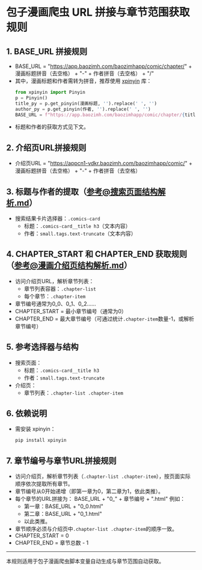 # 包子漫画爬虫 URL 拼接与章节范围获取规则

## 1. BASE_URL 拼接规则
- BASE_URL = "https://app.baozimh.com/baozimhapp/comic/chapter/" + 漫画标题拼音（去空格） + "-" + 作者拼音（去空格） + "/"
- 其中，漫画标题和作者需转为拼音，推荐使用 [xpinyin](https://github.com/lxneng/xpinyin) 库：
  ```python
  from xpinyin import Pinyin
  p = Pinyin()
  title_py = p.get_pinyin(漫画标题, '').replace(' ', '')
  author_py = p.get_pinyin(作者, '').replace(' ', '')
  BASE_URL = f"https://app.baozimh.com/baozimhapp/comic/chapter/{title_py}-{author_py}/"
  ```
- 标题和作者的获取方式见下文。

## 2. 介绍页URL拼接规则
- 介绍页URL = "https://appcn1-vdkr.baozimh.com/baozimhapp/comic/" + 漫画标题拼音（去空格） + "-" + 作者拼音（去空格）

## 3. 标题与作者的提取（参考@搜索页面结构解析.md）
- 搜索结果卡片选择器：`.comics-card`
  - 标题：`.comics-card__title h3`（文本内容）
  - 作者：`small.tags.text-truncate`（文本内容）

## 4. CHAPTER_START 和 CHAPTER_END 获取规则（参考@漫画介绍页结构解析.md）
- 访问介绍页URL，解析章节列表：
  - 章节列表容器：`.chapter-list`
  - 每个章节：`.chapter-item`
- 章节编号通常为0_0、0_1、0_2……
- CHAPTER_START = 最小章节编号（通常为0）
- CHAPTER_END = 最大章节编号（可通过统计`.chapter-item`数量-1，或解析章节编号）

## 5. 参考选择器与结构
- 搜索页面：
  - 标题：`.comics-card__title h3`
  - 作者：`small.tags.text-truncate`
- 介绍页：
  - 章节列表：`.chapter-list .chapter-item`

## 6. 依赖说明
- 需安装 xpinyin：
  ```bash
  pip install xpinyin
  ```

## 7. 章节编号与章节URL拼接规则
- 访问介绍页，解析章节列表（`.chapter-list .chapter-item`），按页面实际顺序依次提取所有章节。
- 章节编号从0开始递增（即第一章为0，第二章为1，依此类推）。
- 每个章节的URL拼接为：
  BASE_URL + "0_" + 章节编号 + ".html"
  例如：
  - 第一章：BASE_URL + "0_0.html"
  - 第二章：BASE_URL + "0_1.html"
  - 以此类推。
- 章节顺序必须与介绍页中`.chapter-list .chapter-item`的顺序一致。
- CHAPTER_START = 0
- CHAPTER_END = 章节总数 - 1

---

本规则适用于包子漫画爬虫脚本变量自动生成与章节范围自动获取。
